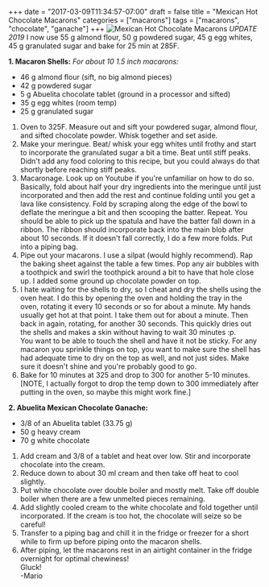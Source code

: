 +++
date = "2017-03-09T11:34:57-07:00"
draft = false
title = "Mexican Hot Chocolate Macarons"
categories = ["macarons"]
tags = ["macarons", "chocolate", "ganache"]
+++
![Mexican Hot Chocolate Macarons](https://farm5.staticflickr.com/4207/35425803626_05ad917441_h.jpg)
*UPDATE 2019* I now use 55 g almond flour, 50 g powdered sugar, 45 g egg whites, 45 g granulated sugar and bake for 25 min at 285F.

**1. Macaron Shells:**  *For about 10 1.5 inch macarons:*

- 46 g almond flour (sift, no big almond pieces)  
- 42 g powdered sugar  
- 5 g Abuelita chocolate tablet (ground in a processor and sifted)  
- 35 g egg whites (room temp)  
- 25 g granulated sugar  

1. Oven to 325F. Measure out and sift your powdered sugar, almond flour, and sifted chocolate powder. Whisk together and set aside.  
2. Make your meringue. Beat/ whisk your egg whites until frothy and start to incorporate the granulated sugar a bit a time. Beat until stiff peaks. Didn't add any food coloring to this recipe, but you could always do that shortly before reaching stiff peaks.  
3. Macaronage. Look up on Youtube if you're unfamiliar on how to do so.   
Basically, fold about half your dry ingredients into the meringue until just incorporated and then add the rest and continue folding until you get a lava like consistency. Fold by scraping along the edge of the bowl to deflate the meringue a bit and then scooping the batter. Repeat. You should be able to pick up the spatula and have the batter fall down in a ribbon. The ribbon should incorporate back into the main blob after about 10 seconds. If it doesn't fall correctly, I do a few more folds. Put into a piping bag.  
4. Pipe out your macarons. I use a silpat (would highly recommend). Rap the baking sheet against the table a few times.  Pop any air bubbles with a toothpick and swirl the toothpick around a bit to have that hole close up. I added some ground up chocolate powder on top.    
5. I hate waiting for the shells to dry, so I cheat and dry the shells using the oven heat. I do this by opening the oven and holding the tray in the oven, rotating it every 10 seconds or so for about a minute. My hands usually get hot at that point. I take them out for about a minute. Then back in again, rotating, for another 30 seconds. This quickly dries out the shells and makes a skin without having to wait 30 minutes :p.   
You want to be able to touch the shell and have it not be sticky. For any macaron you sprinkle things on top, you want to make sure the shell has had adequate time to dry on the top as well, and not just sides. Make sure it doesn't shine and you're probably good to go.   
6. Bake for 10 minutes at 325 and drop to 300 for another 5-10 minutes. [NOTE, I actually forgot to drop the temp down to 300 immediately after putting in the oven, so maybe this might work fine.]    

**2. Abuelita Mexican Chocolate Ganache:**  

- 3/8 of an Abuelita tablet (33.75 g)     
- 50 g heavy cream  
- 70 g white chocolate  

1. Add cream and 3/8 of a tablet and heat over low. Stir and incorporate chocolate into the cream.  
2. Reduce down to about 30 ml cream and then take off heat to cool slightly.  
3. Put white chocolate over double boiler and mostly melt. Take off double boiler when there are a few unmelted pieces remaining.  
4. Add slightly cooled cream to the white chocolate and fold together until incorporated. If the cream is too hot, the chocolate will seize so be careful!    
5. Transfer to a piping bag and chill it in the fridge or freezer for a short while to firm up before piping onto the macaron shells.    
6. After piping, let the macarons rest in an airtight container in the fridge overnight for optimal chewiness!   
Gluck!  
-Mario

